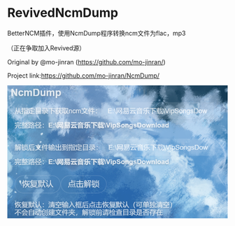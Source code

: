 # RevivedNcmDump

BetterNCM插件，使用NcmDump程序转换ncm文件为flac，mp3

（正在争取加入Revived源）

Original by @mo-jinran (https://github.com/mo-jinran/)

Project link:https://github.com/mo-jinran/NcmDump/

![preview](preview.png)
